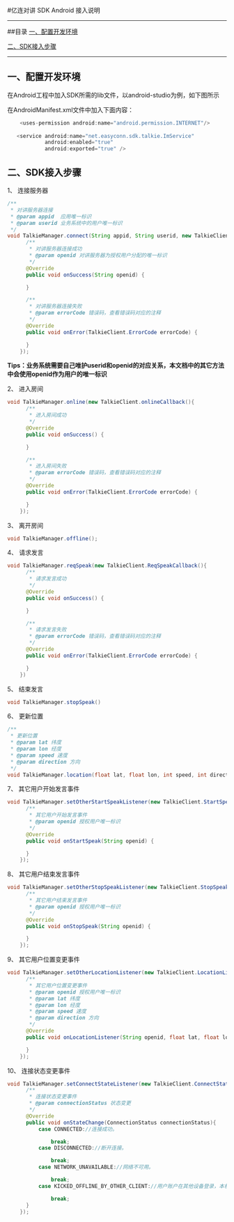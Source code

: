 #亿连对讲 SDK Android 接入说明


---------------
##目录
[一、配置开发环境](#配置开发环境)

[二、SDK接入步骤](#SDK接入步骤)

------------------

<h2 id="配置开发环境">一、配置开发环境</h2>

在Android工程中加入SDK所需的lib文件，以android-studio为例，如下图所示

在AndroidManifest.xml文件中加入下面内容：
```java
    <uses-permission android:name="android.permission.INTERNET"/>
    
   <service android:name="net.easyconn.sdk.talkie.ImService"
            android:enabled="true"
            android:exported="true" />
```

<h2 id="SDK接入步骤">二、SDK接入步骤</h2>

1、 连接服务器
```java
/**
 * 对讲服务器连接
 * @param appid  应用唯一标识
 * @param userid 业务系统中的用户唯一标识
 */
void TalkieManager.connect(String appid, String userid, new TalkieClient.ConnectCallback(){
      /**
       * 对讲服务器连接成功
       * @param openid 对讲服务器为授权用户分配的唯一标识
       */
      @Override
      public void onSuccess(String openid) {

      }

      /**
       * 对讲服务器连接失败
       * @param errorCode 错误码，查看错误码对应的注释
       */
      @Override
      public void onError(TalkieClient.ErrorCode errorCode) {

      }
    });
```
**Tips：业务系统需要自己唯护userid和openid的对应关系，本文档中的其它方法中会使用openid作为用户的唯一标识**

2、 进入房间
```java
void TalkieManager.online(new TalkieClient.onlineCallback(){
      /**
       * 进入房间成功
       */
      @Override
      public void onSuccess() {

      }

      /**
       * 进入房间失败
       * @param errorCode 错误码，查看错误码对应的注释
       */
      @Override
      public void onError(TalkieClient.ErrorCode errorCode) {

      }
    });
```

3、 离开房间
```java
void TalkieManager.offline();
```

4、 请求发言
```java
void TalkieManager.reqSpeak(new TalkieClient.ReqSpeakCallback(){
      /**
       * 请求发言成功
       */
      @Override
      public void onSuccess() {

      }

      /**
       * 请求发言失败
       * @param errorCode 错误码，查看错误码对应的注释
       */
      @Override
      public void onError(TalkieClient.ErrorCode errorCode) {

      }
    })
```

5、 结束发言
```java
void TalkieManager.stopSpeak()
```

6、 更新位置
```java
/**
 * 更新位置
 * @param lat 纬度
 * @param lon 经度
 * @param speed 速度
 * @param direction 方向
 */
void TalkieManager.location(float lat, float lon, int speed, int direction)
```

7、 其它用户开始发言事件
```java
void TalkieManager.setOtherStartSpeakListener(new TalkieClient.StartSpeakListener(){
      /**
       * 其它用户开始发言事件
       * @param openid 授权用户唯一标识
       */
      @Override
      public void onStartSpeak(String openid) {

      }
    });
```

8、 其它用户结束发言事件
```java
void TalkieManager.setOtherStopSpeakListener(new TalkieClient.StopSpeakListener(){
      /**
       * 其它用户结束发言事件
       * @param openid 授权用户唯一标识
       */
      @Override
      public void onStopSpeak(String openid) {

      }
    });
```

9、 其它用户位置变更事件
```java
void TalkieManager.setOtherLocationListener(new TalkieClient.LocationListener(){
      /**
       * 其它用户位置变更事件
       * @param openid 授权用户唯一标识
       * @param lat 纬度
       * @param lon 经度
       * @param speed 速度
       * @param direction 方向
       */
      @Override
      public void onLocationListener(String openid, float lat, float lon, int speed, int direction) {

      }
    });
```

10、 连接状态变更事件
```java
void TalkieManager.setConnectStateListener(new TalkieClient.ConnectStateListener(){
      /**
       * 连接状态变更事件
       * @param connectionStatus 状态变更
       */
      @Override
      public void onStateChange(ConnectionStatus connectionStatus){
          case CONNECTED://连接成功。

              break;
          case DISCONNECTED://断开连接。

              break;
          case NETWORK_UNAVAILABLE://网络不可用。

              break;
          case KICKED_OFFLINE_BY_OTHER_CLIENT://用户账户在其他设备登录，本机会被踢掉线

              break;
      }
    });
```

